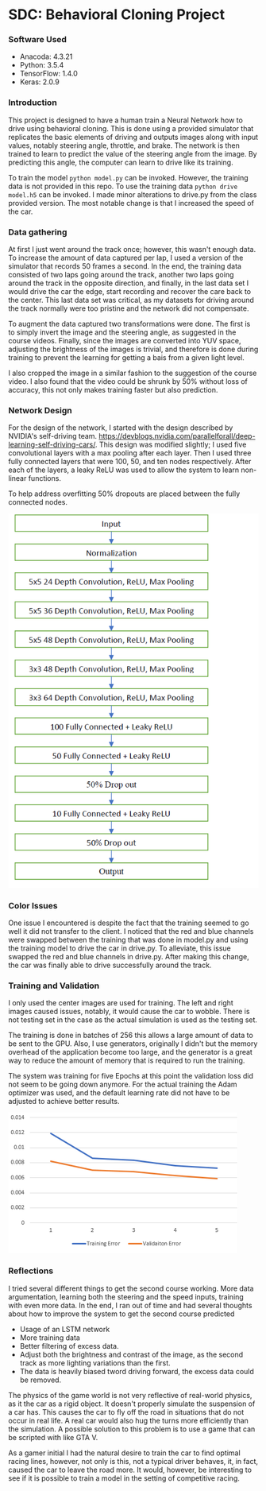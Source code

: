 # SDC: Behavioral Cloning Project

### Software Used

* Anacoda: 4.3.21
* Python:  3.5.4
* TensorFlow: 1.4.0
* Keras: 2.0.9

### Introduction
This project is designed to have a human train a Neural Network how to drive using behavioral cloning. This is done using a provided simulator that replicates the basic elements of driving and outputs images along with input values, notably steering angle, throttle, and brake. The network is then trained to learn to predict the value of the steering angle from the image. By predicting this angle, the computer can learn to drive like its training.

To train the model `python model.py` can be invoked. However, the training data is not provided in this repo. To use the training data `python drive model.h5` can be invoked. I made minor alterations to drive.py from the class provided version. The most notable change is that I increased the speed of the car.

### Data gathering

At first I just went around the track once; however, this wasn't enough data. To increase the amount of data captured per lap, I used a version of the simulator that records 50 frames a second. In the end, the training data consisted of two laps going around the track, another two laps going around the track in the opposite direction, and finally, in the last data set I would drive the car the edge, start recording and recover the care back to the center. This last data set was critical, as my datasets for driving around the track normally were too pristine and the network did not compensate.

To augment the data captured two transformations were done. The first is to simply invert the image and the steering angle, as suggested in the course videos. Finally, since the images are converted into YUV space, adjusting the brightness of the images is trivial, and therefore is done during training to prevent the learning for getting a bais from a given light level.

I also cropped the image in a similar fashion to the suggestion of the course video. I also found that the video could be shrunk by 50% without loss of accuracy, this not only makes training faster but also prediction.

### Network Design

For the design of the network, I started with the design described by NVIDIA's self-driving team. https://devblogs.nvidia.com/parallelforall/deep-learning-self-driving-cars/. This design was modified slightly; I used five convolutional layers with a max pooling after each layer. Then I used three fully connected layers that were 100, 50, and ten nodes respectively. After each of the layers, a leaky ReLU was used to allow the system to learn non-linear functions.

To help address overfitting 50% dropouts are placed between the fully connected nodes.

![Training Error](images/network.png)

### Color Issues
One issue I encountered is despite the fact that the training seemed to go well it did not transfer to the client. I noticed that the red and blue channels were swapped between the training that was done in model.py and using the training model to drive the car in drive.py. To alleviate, this issue swapped the red and blue channels in drive.py. After making this change, the car was finally able to drive successfully around the track.

### Training and Validation
I only used the center images are used for training. The left and right images caused issues, notably, it would cause the car to wobble. There is not testing set in the case as the actual simulation is used as the testing set.

The training is done in batches of 256 this allows a large amount of data to be sent to the GPU. Also, I use generators, originally I didn't but the memory overhead of the application become too large, and the generator is a great way to reduce the amount of memory that is required to run the training.

The system was training for five Epochs at this point the validation loss did not seem to be going down anymore. For the actual training the Adam optimizer was used, and the default learning rate did not have to be adjusted to achieve better results.

![Training Error](images/error.png)

### Reflections

I tried several different things to get the second course working. More data argumentation, learning both the steering and the speed inputs, training with even more data. In the end, I ran out of time and had several thoughts about how to improve the system to get the second course predicted

* Usage of an LSTM network
* More training data
* Better filtering of excess data.
* Adjust both the brightness and contrast of the image, as the second track as more lighting variations than the first.
* The data is heavily biased tword driving forward, the excess data could be removed.

The physics of the game world is not very reflective of real-world physics, as it the car as a rigid object. It doesn't properly simulate the suspension of a car has. This causes the car to fly off the road in situations that do not occur in real life. A real car would also hug the turns more efficiently than the simulation. A possible solution to this problem is to use a game that can be scripted with like GTA V. 

As a gamer initial I had the natural desire to train the car to find optimal racing lines, however, not only is this, not a typical driver behaves, it, in fact, caused the car to leave the road more. It would, however, be interesting to see if it is possible to train a model in the setting of competitive racing.
